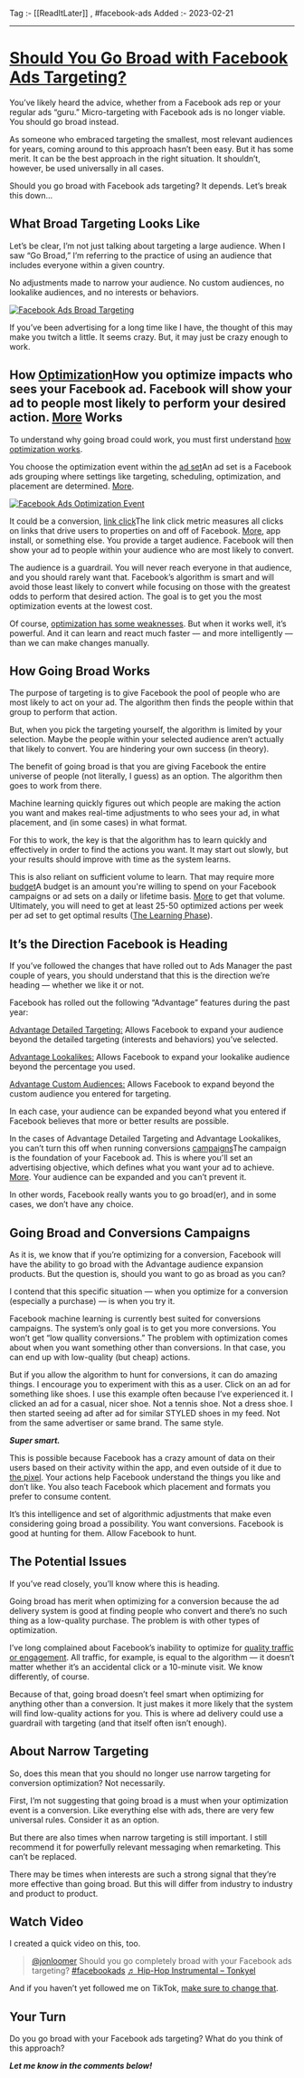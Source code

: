 Tag :- [[ReadItLater]] , #facebook-ads 
Added :- 2023-02-21

-----
# [Should You Go Broad with Facebook Ads Targeting?](https://www.jonloomer.com/should-you-go-broad-with-facebook-ads-targeting/)

You’ve likely heard the advice, whether from a Facebook ads rep or your regular ads “guru.” Micro-targeting with Facebook ads is no longer viable. You should go broad instead.

As someone who embraced targeting the smallest, most relevant audiences for years, coming around to this approach hasn’t been easy. But it has some merit. It can be the best approach in the right situation. It shouldn’t, however, be used universally in all cases.

Should you go broad with Facebook ads targeting? It depends. Let’s break this down…

## What Broad Targeting Looks Like

Let’s be clear, I’m not just talking about targeting a large audience. When I saw “Go Broad,” I’m referring to the practice of using an audience that includes everyone within a given country.

No adjustments made to narrow your audience. No custom audiences, no lookalike audiences, and no interests or behaviors.

[![Facebook Ads Broad Targeting](https://www.jonloomer.com/wp-content/uploads/2022/12/Screen-Shot-2022-12-01-at-5.43.30-PM-700x922.png)](https://www.jonloomer.com/wp-content/uploads/2022/12/Screen-Shot-2022-12-01-at-5.43.30-PM.png)

If you’ve been advertising for a long time like I have, the thought of this may make you twitch a little. It seems crazy. But, it may just be crazy enough to work.

## How [Optimization](https://www.jonloomer.com/glossary/optimization-for-ad-delivery/)How you optimize impacts who sees your Facebook ad. Facebook will show your ad to people most likely to perform your desired action. [More](https://www.jonloomer.com/glossary/optimization-for-ad-delivery/) Works

To understand why going broad could work, you must first understand [how optimization works](https://www.jonloomer.com/how-facebook-optimization-for-ad-delivery-works/).

You choose the optimization event within the [ad set](https://www.jonloomer.com/glossary/ad-set/)An ad set is a Facebook ads grouping where settings like targeting, scheduling, optimization, and placement are determined. [More](https://www.jonloomer.com/glossary/ad-set/).

[![Facebook Ads Optimization Event](https://www.jonloomer.com/wp-content/uploads/2022/12/Screen-Shot-2022-12-01-at-7.53.02-PM-700x305.png)](https://www.jonloomer.com/wp-content/uploads/2022/12/Screen-Shot-2022-12-01-at-7.53.02-PM.png)

It could be a conversion, [link click](https://www.jonloomer.com/glossary/link-click/)The link click metric measures all clicks on links that drive users to properties on and off of Facebook. [More](https://www.jonloomer.com/glossary/link-click/), app install, or something else. You provide a target audience. Facebook will then show your ad to people within your audience who are most likely to convert.

The audience is a guardrail. You will never reach everyone in that audience, and you should rarely want that. Facebook’s algorithm is smart and will avoid those least likely to convert while focusing on those with the greatest odds to perform that desired action. The goal is to get you the most optimization events at the lowest cost.

Of course, [optimization has some weaknesses](https://www.jonloomer.com/facebook-ads-optimization-problems/). But when it works well, it’s powerful. And it can learn and react much faster — and more intelligently — than we can make changes manually.

## How Going Broad Works

The purpose of targeting is to give Facebook the pool of people who are most likely to act on your ad. The algorithm then finds the people within that group to perform that action.

But, when you pick the targeting yourself, the algorithm is limited by your selection. Maybe the people within your selected audience aren’t actually that likely to convert. You are hindering your own success (in theory).

The benefit of going broad is that you are giving Facebook the entire universe of people (not literally, I guess) as an option. The algorithm then goes to work from there.

Machine learning quickly figures out which people are making the action you want and makes real-time adjustments to who sees your ad, in what placement, and (in some cases) in what format.

For this to work, the key is that the algorithm has to learn quickly and effectively in order to find the actions you want. It may start out slowly, but your results should improve with time as the system learns.

This is also reliant on sufficient volume to learn. That may require more [budget](https://www.jonloomer.com/glossary/budget/)A budget is an amount you're willing to spend on your Facebook campaigns or ad sets on a daily or lifetime basis. [More](https://www.jonloomer.com/glossary/budget/) to get that volume. Ultimately, you will need to get at least 25-50 optimized actions per week per ad set to get optimal results ([The Learning Phase](https://www.jonloomer.com/facebook-ads-learning-phase/)).

## It’s the Direction Facebook is Heading

If you’ve followed the changes that have rolled out to Ads Manager the past couple of years, you should understand that this is the direction we’re heading — whether we like it or not.

Facebook has rolled out the following “Advantage” features during the past year:

[Advantage Detailed Targeting:](https://www.jonloomer.com/facebook-targeting-expansion-becomes-default/) Allows Facebook to expand your audience beyond the detailed targeting (interests and behaviors) you’ve selected.

[Advantage Lookalikes:](https://www.jonloomer.com/facebook-lookalike-expansion/) Allows Facebook to expand your lookalike audience beyond the percentage you used.

[Advantage Custom Audiences:](https://www.jonloomer.com/facebook-advantage-custom-audiences/) Allows Facebook to expand beyond the custom audience you entered for targeting.

In each case, your audience can be expanded beyond what you entered if Facebook believes that more or better results are possible.

In the cases of Advantage Detailed Targeting and Advantage Lookalikes, you can’t turn this off when running conversions [campaigns](https://www.jonloomer.com/glossary/campaign/)The campaign is the foundation of your Facebook ad. This is where you'll set an advertising objective, which defines what you want your ad to achieve. [More](https://www.jonloomer.com/glossary/campaign/). Your audience can be expanded and you can’t prevent it.

In other words, Facebook really wants you to go broad(er), and in some cases, we don’t have any choice.

## Going Broad and Conversions Campaigns

As it is, we know that if you’re optimizing for a conversion, Facebook will have the ability to go broad with the Advantage audience expansion products. But the question is, should you want to go as broad as you can?

I contend that this specific situation — when you optimize for a conversion (especially a purchase) — is when you try it.

Facebook machine learning is currently best suited for conversions campaigns. The system’s only goal is to get you more conversions. You won’t get “low quallity conversions.” The problem with optimization comes about when you want something other than conversions. In that case, you can end up with low-quality (but cheap) actions.

But if you allow the algorithm to hunt for conversions, it can do amazing things. I encourage you to experiment with this as a user. Click on an ad for something like shoes. I use this example often because I’ve experienced it. I clicked an ad for a casual, nicer shoe. Not a tennis shoe. Not a dress shoe. I then started seeing ad after ad for similar STYLED shoes in my feed. Not from the same advertiser or same brand. The same style.

***Super smart.***

This is possible because Facebook has a crazy amount of data on their users based on their activity within the app, and even outside of it due to [the pixel](https://www.jonloomer.com/importance-facebook-pixel/). Your actions help Facebook understand the things you like and don’t like. You also teach Facebook which placement and formats you prefer to consume content.

It’s this intelligence and set of algorithmic adjustments that make even considering going broad a possibility. You want conversions. Facebook is good at hunting for them. Allow Facebook to hunt.

## The Potential Issues

If you’ve read closely, you’ll know where this is heading.

Going broad has merit when optimizing for a conversion because the ad delivery system is good at finding people who convert and there’s no such thing as a low-quality purchase. The problem is with other types of optimization.

I’ve long complained about Facebook’s inability to optimize for [quality traffic or engagement](https://www.jonloomer.com/facebook-needs-an-ads-optimization-option-for-content-creators/). All traffic, for example, is equal to the algorithm — it doesn’t matter whether it’s an accidental click or a 10-minute visit. We know differently, of course.

Because of that, going broad doesn’t feel smart when optimizing for anything other than a conversion. It just makes it more likely that the system will find low-quality actions for you. This is where ad delivery could use a guardrail with targeting (and that itself often isn’t enough).

## About Narrow Targeting

So, does this mean that you should no longer use narrow targeting for conversion optimization? Not necessarily.

First, I’m not suggesting that going broad is a must when your optimization event is a conversion. Like everything else with ads, there are very few universal rules. Consider it as an option.

But there are also times when narrow targeting is still important. I still recommend it for powerfully relevant messaging when remarketing. This can’t be replaced.

There may be times when interests are such a strong signal that they’re more effective than going broad. But this will differ from industry to industry and product to product.

## Watch Video

I created a quick video on this, too.

> [@jonloomer](https://www.tiktok.com/@jonloomer?refer=embed "@jonloomer") Should you go completely broad with your Facebook ads targeting? [#facebookads](https://www.tiktok.com/tag/facebookads?refer=embed "facebookads") [♬ Hip-Hop Instrumental – Tonkyel](https://www.tiktok.com/music/Hip-Hop-Instrumental-7063386326950742023?refer=embed "♬ Hip-Hop Instrumental - Tonkyel")

And if you haven’t yet followed me on TikTok, [make sure to change that](https://www.tiktok.com/@jonloomer).

## Your Turn

Do you go broad with your Facebook ads targeting? What do you think of this approach?

***Let me know in the comments below!***